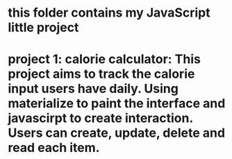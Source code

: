 # this folder contains my JavaScript little project 
# project 1: calorie calculator: This project aims to track the calorie input users have daily. Using materialize to paint the interface and javascirpt to create interaction. Users can create, update, delete and read each item. 
